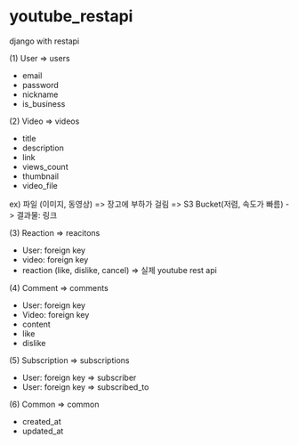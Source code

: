 # youtube_restapi
django with restapi

(1) User => users
- email
- password
- nickname
- is_business

(2) Video => videos
- title
- description
- link
- views_count
- thumbnail
- video_file

ex) 파일 (이미지, 동영상) 
=> 장고에 부하가 걸림
=> S3 Bucket(저렴, 속도가 빠름) -> 결과물: 링크

(3) Reaction => reacitons
- User: foreign key
- video: foreign key
- reaction (like, dislike, cancel) => 실제 youtube rest api

(4) Comment => comments
- User: foreign key
- Video: foreign key
- content
- like
- dislike

(5) Subscription => subscriptions
- User: foreign key => subscriber
- User: foreign key => subscribed_to

(6) Common => common
- created_at
- updated_at